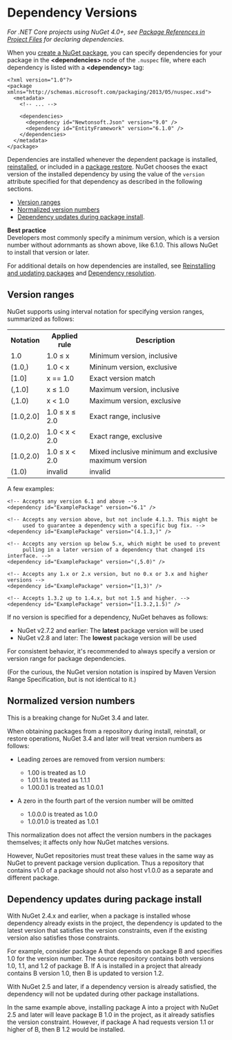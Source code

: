 # Dependency Versions

*For .NET Core projects using NuGet 4.0+, see [Package References in Project Files](/ndocs/consume-packages/package-references-in-project-files) for declaring dependencies.*

When you [create a NuGet package](creating-a-package), you can specify dependencies for your package in the **&lt;dependencies&gt;** node of the `.nuspec` file, where each dependency is listed with a **&lt;dependency&gt;** tag:

    <?xml version="1.0"?>
    <package xmlns="http://schemas.microsoft.com/packaging/2013/05/nuspec.xsd">
      <metadata>
        <!-- ... -->

        <dependencies>
          <dependency id="Newtonsoft.Json" version="9.0" />
          <dependency id="EntityFramework" version="6.1.0" />
        </dependencies>
      </metadata>
    </package>

Dependencies are installed whenever the dependent package is installed, [reinstalled](/ndocs/consume-packages/reinstalling-and-updating-packages), or included in a [package restore](/ndocs/consume-packages/package-restore). NuGet chooses the exact version of the installed dependency by using the value of the `version` attribute specified for that dependency as described in the following sections.

- [Version ranges](#version-ranges)
- [Normalized version numbers](#normalized-version-numbers)
- [Dependency updates during package install](#dependency-updates-during-package-install).

<div class="block-callout-info">
    <strong>Best practice</strong><br>
    Developers most commonly specify a minimum version, which is a version number without adornmants as shown above, like 6.1.0. This allows NuGet to install that version or later.
</div>

For additional details on how dependencies are installed, see [Reinstalling and updating packages](/ndocs/consume-packages/reinstalling-and-updating-packages) and [Dependency resolution](/ndocs/consume-packages/dependency-resolution).


## Version ranges

NuGet supports using interval notation for specifying version ranges, summarized as follows:

<table>
    <tr>
        <th>Notation</th>
        <th>Applied rule</th>
        <th>Description</th>
    </tr>
    <tr>
        <td>1.0</td>
        <td>1.0 ≤ x</td>
        <td>Minimum version, inclusive</td>
    </tr>
    <tr>
        <td>(1.0,)</td>
        <td>1.0 < x</td>
        <td>Mininum version, exclusive</td>
    </tr>
    <tr>
        <td>[1.0]</td>
        <td>x == 1.0</td>
        <td>Exact version match</td>
    </tr>
    <tr>
        <td>(,1.0]</td>
        <td>x ≤ 1.0</td>
        <td>Maximum version, inclusive</td>
    </tr>
    <tr>
        <td>(,1.0)</td>
        <td>x < 1.0</td>
        <td>Maximum version, exclusive</td>
    </tr>
    <tr>
        <td>[1.0,2.0]</td>
        <td>1.0 ≤ x ≤ 2.0</td>
        <td>Exact range, inclusive</td>
    </tr>
    <tr>
        <td>(1.0,2.0)</td>
        <td>1.0 < x < 2.0</td>
        <td>Exact range, exclusive</td>
    </tr>
    <tr>
        <td>[1.0,2.0)</td>
        <td>1.0 ≤ x < 2.0</td>
        <td>Mixed inclusive minimum and exclusive maximum version</td>
    </tr>
    <tr>
        <td>(1.0)</td>
        <td>invalid</td>
        <td>invalid</td>
    </tr>
</table>


A few examples:

    <!-- Accepts any version 6.1 and above -->
    <dependency id="ExamplePackage" version="6.1" />

    <!-- Accepts any version above, but not include 4.1.3. This might be
         used to guarantee a dependency with a specific bug fix. -->
    <dependency id="ExamplePackage" version="(4.1.3,)" />

    <!-- Accepts any version up below 5.x, which might be used to prevent
         pulling in a later version of a dependency that changed its interface. -->
    <dependency id="ExamplePackage" version="(,5.0)" />

    <!-- Accepts any 1.x or 2.x version, but no 0.x or 3.x and higher versions -->
    <dependency id="ExamplePackage" version="[1,3)" />

    <!-- Accepts 1.3.2 up to 1.4.x, but not 1.5 and higher. -->
    <dependency id="ExamplePackage" version="[1.3.2,1.5)" />


If no version is specified for a dependency, NuGet behaves as follows:

- NuGet v2.7.2 and earlier: The **latest** package version will be used
- NuGet v2.8 and later:  The **lowest** package version will be used

For consistent behavior, it's recommended to always specify a version or version range for package dependencies.

(For the curious, the NuGet version notation is inspired by Maven Version Range Specification, but is not identical to it.)

## Normalized version numbers

<div class="block-callout-warning">
    This is a breaking change for NuGet 3.4 and later.
</div>

When obtaining packages from a repository during install, reinstall, or restore operations, NuGet 3.4 and later will treat version numbers as follows:

- Leading zeroes are removed from version numbers:

    - 1.00 is treated as 1.0
    - 1.01.1 is treated as 1.1.1
    - 1.00.0.1 is treated as 1.0.0.1

- A zero in the fourth part of the version number will be omitted

    - 1.0.0.0 is treated as 1.0.0
    - 1.0.01.0 is treated as 1.0.1

This normalization does not affect the version numbers in the packages themselves; it affects only how NuGet matches versions.

However, NuGet repositories must treat these values in the same way as NuGet to prevent package version duplication. Thus a repository that contains v1.0 of a package should not also host v1.0.0 as a separate and different package.

## Dependency updates during package install

With NuGet 2.4.x and earlier, when a package is installed whose dependency already exists in the project, the dependency is updated to the latest version that satisfies the version constraints, even if the existing version also satisfies those constraints.

For example, consider package A that depends on package B and specifies 1.0 for the version number. The source repository contains both versions 1.0, 1.1, and 1.2 of package B. If A is installed in a project that already contains B version 1.0, then B is updated to version 1.2.

With NuGet 2.5 and later, if a dependency version is already satisfied, the dependency will not be updated during other package installations.

In the same example above, installing package A into a project with NuGet 2.5 and later will leave package B 1.0 in the project, as it already satisfies the version constraint. However, if package A had requests version 1.1 or higher of B, then B 1.2 would be installed.
